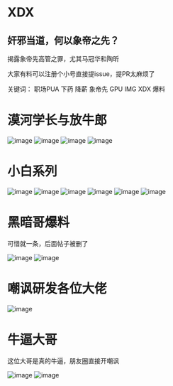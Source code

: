 # XDX
## 奸邪当道，何以象帝之先？

揭露象帝先高管之罪，尤其马冠华和陶昕

大家有料可以注册个小号直接提issue，提PR太麻烦了

关键词： 职场PUA 下药 降薪 象帝先 GPU IMG XDX 爆料

# 漠河学长与放牛郎

![image](https://github.com/unveil-the-demon/xdx/blob/main/漠河学长0.png)
![image](https://github.com/unveil-the-demon/xdx/blob/main/漠河学长1.png)
![image](https://github.com/unveil-the-demon/xdx/blob/main/漠河学长2.png)
![image](https://github.com/unveil-the-demon/xdx/blob/main/漠河学长3.png)


# 小白系列

![image](https://github.com/unveil-the-demon/xdx/blob/main/小白自白1.png)
![image](https://github.com/unveil-the-demon/xdx/blob/main/小白自白2.png)
![image](https://github.com/unveil-the-demon/xdx/blob/main/小白自白3.png)
![image](https://github.com/unveil-the-demon/xdx/blob/main/小白后记1.png)
![image](https://github.com/unveil-the-demon/xdx/blob/main/小白后记2.png)
![image](https://github.com/unveil-the-demon/xdx/blob/main/小白后记3.png)

# 黑暗哥爆料

可惜就一条，后面帖子被删了

![image](https://github.com/unveil-the-demon/xdx/blob/main/黑暗0.png)
![image](https://github.com/unveil-the-demon/xdx/blob/main/黑暗1.png)

# 嘲讽研发各位大佬

![image](https://github.com/unveil-the-demon/xdx/blob/main/%E5%98%B2%E8%AE%BD%E6%96%87%E6%80%BB.png)

# 牛逼大哥

这位大哥是真的牛逼，朋友圈直接开嘲讽

![image](https://github.com/unveil-the-demon/xdx/blob/main/朋友圈大哥0.png)
![image](https://github.com/unveil-the-demon/xdx/blob/main/朋友圈大哥1.png)
